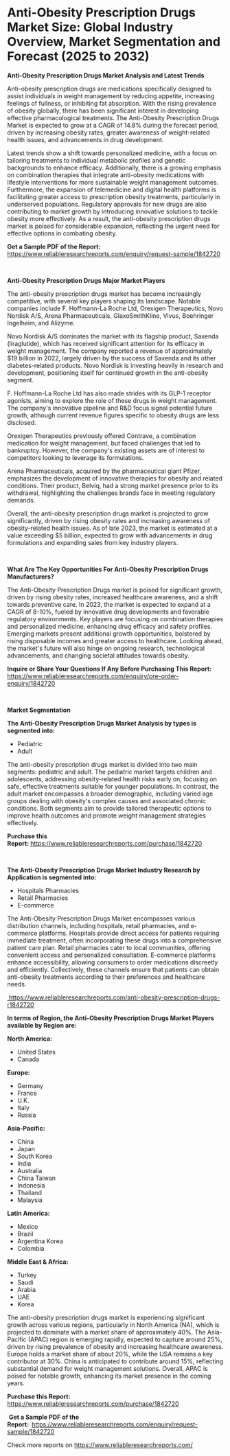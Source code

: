 <p><h1>Anti-Obesity Prescription Drugs Market Size: Global Industry Overview, Market Segmentation and Forecast (2025 to 2032)</h1></p><p><strong>Anti-Obesity Prescription Drugs Market Analysis and Latest Trends</strong></p>
<p><p>Anti-obesity prescription drugs are medications specifically designed to assist individuals in weight management by reducing appetite, increasing feelings of fullness, or inhibiting fat absorption. With the rising prevalence of obesity globally, there has been significant interest in developing effective pharmacological treatments. The Anti-Obesity Prescription Drugs Market is expected to grow at a CAGR of 14.8% during the forecast period, driven by increasing obesity rates, greater awareness of weight-related health issues, and advancements in drug development. </p><p>Latest trends show a shift towards personalized medicine, with a focus on tailoring treatments to individual metabolic profiles and genetic backgrounds to enhance efficacy. Additionally, there is a growing emphasis on combination therapies that integrate anti-obesity medications with lifestyle interventions for more sustainable weight management outcomes. Furthermore, the expansion of telemedicine and digital health platforms is facilitating greater access to prescription obesity treatments, particularly in underserved populations. Regulatory approvals for new drugs are also contributing to market growth by introducing innovative solutions to tackle obesity more effectively. As a result, the anti-obesity prescription drugs market is poised for considerable expansion, reflecting the urgent need for effective options in combating obesity.</p></p>
<p><strong>Get a Sample PDF of the Report:&nbsp;</strong> <a href="https://www.reliableresearchreports.com/enquiry/request-sample/1842720?utm_campaign=3051&utm_medium=2&utm_source=Github&utm_content=ia&utm_term=26032025&utm_id=anti-obesity-prescription-drugs">https://www.reliableresearchreports.com/enquiry/request-sample/1842720</a></p>
<p>&nbsp;</p>
<p><strong>Anti-Obesity Prescription Drugs Major Market Players</strong></p>
<p><p>The anti-obesity prescription drugs market has become increasingly competitive, with several key players shaping its landscape. Notable companies include F. Hoffmann-La Roche Ltd, Orexigen Therapeutics, Novo Nordisk A/S, Arena Pharmaceuticals, GlaxoSmithKline, Vivus, Boehringer Ingelheim, and Alizyme. </p><p>Novo Nordisk A/S dominates the market with its flagship product, Saxenda (liraglutide), which has received significant attention for its efficacy in weight management. The company reported a revenue of approximately $19 billion in 2022, largely driven by the success of Saxenda and its other diabetes-related products. Novo Nordisk is investing heavily in research and development, positioning itself for continued growth in the anti-obesity segment.</p><p>F. Hoffmann-La Roche Ltd has also made strides with its GLP-1 receptor agonists, aiming to explore the role of these drugs in weight management. The company's innovative pipeline and R&D focus signal potential future growth, although current revenue figures specific to obesity drugs are less disclosed.</p><p>Orexigen Therapeutics previously offered Contrave, a combination medication for weight management, but faced challenges that led to bankruptcy. However, the company's existing assets are of interest to competitors looking to leverage its formulations.</p><p>Arena Pharmaceuticals, acquired by the pharmaceutical giant Pfizer, emphasizes the development of innovative therapies for obesity and related conditions. Their product, Belviq, had a strong market presence prior to its withdrawal, highlighting the challenges brands face in meeting regulatory demands.</p><p>Overall, the anti-obesity prescription drugs market is projected to grow significantly, driven by rising obesity rates and increasing awareness of obesity-related health issues. As of late 2023, the market is estimated at a value exceeding $5 billion, expected to grow with advancements in drug formulations and expanding sales from key industry players.</p></p>
<p>&nbsp;</p>
<p><strong>What Are The Key Opportunities For Anti-Obesity Prescription Drugs Manufacturers?</strong></p>
<p><p>The Anti-Obesity Prescription Drugs market is poised for significant growth, driven by rising obesity rates, increased healthcare awareness, and a shift towards preventive care. In 2023, the market is expected to expand at a CAGR of 8-10%, fueled by innovative drug developments and favorable regulatory environments. Key players are focusing on combination therapies and personalized medicine, enhancing drug efficacy and safety profiles. Emerging markets present additional growth opportunities, bolstered by rising disposable incomes and greater access to healthcare. Looking ahead, the market's future will also hinge on ongoing research, technological advancements, and changing societal attitudes towards obesity.</p></p>
<p><strong>Inquire or Share Your Questions If Any Before Purchasing This Report:</strong> <a href="https://www.reliableresearchreports.com/enquiry/pre-order-enquiry/1842720?utm_campaign=3051&utm_medium=2&utm_source=Github&utm_content=ia&utm_term=26032025&utm_id=anti-obesity-prescription-drugs">https://www.reliableresearchreports.com/enquiry/pre-order-enquiry/1842720</a></p>
<p>&nbsp;</p>
<p><strong>Market Segmentation</strong></p>
<p><strong>The Anti-Obesity Prescription Drugs Market Analysis by types is segmented into:</strong></p>
<p><ul><li>Pediatric</li><li>Adult</li></ul></p>
<p><p>The anti-obesity prescription drugs market is divided into two main segments: pediatric and adult. The pediatric market targets children and adolescents, addressing obesity-related health risks early on, focusing on safe, effective treatments suitable for younger populations. In contrast, the adult market encompasses a broader demographic, including varied age groups dealing with obesity's complex causes and associated chronic conditions. Both segments aim to provide tailored therapeutic options to improve health outcomes and promote weight management strategies effectively.</p></p>
<p><strong>Purchase this Report:&nbsp;</strong><a href="https://www.reliableresearchreports.com/purchase/1842720?utm_campaign=3051&utm_medium=2&utm_source=Github&utm_content=ia&utm_term=26032025&utm_id=anti-obesity-prescription-drugs">https://www.reliableresearchreports.com/purchase/1842720</a></p>
<p>&nbsp;</p>
<p><strong>The Anti-Obesity Prescription Drugs Market Industry Research by Application is segmented into:</strong></p>
<p><ul><li>Hospitals Pharmacies</li><li>Retail Pharmacies</li><li>E-commerce</li></ul></p>
<p><p>The Anti-Obesity Prescription Drugs Market encompasses various distribution channels, including hospitals, retail pharmacies, and e-commerce platforms. Hospitals provide direct access for patients requiring immediate treatment, often incorporating these drugs into a comprehensive patient care plan. Retail pharmacies cater to local communities, offering convenient access and personalized consultation. E-commerce platforms enhance accessibility, allowing consumers to order medications discreetly and efficiently. Collectively, these channels ensure that patients can obtain anti-obesity treatments according to their preferences and healthcare needs.</p></p>
<p><a href="https://www.reliableresearchreports.com/anti-obesity-prescription-drugs-r1842720?utm_campaign=3051&utm_medium=2&utm_source=Github&utm_content=ia&utm_term=26032025&utm_id=anti-obesity-prescription-drugs">&nbsp;https://www.reliableresearchreports.com/anti-obesity-prescription-drugs-r1842720</a></p>
<p><strong>In terms of Region, the Anti-Obesity Prescription Drugs Market Players available by Region are:</strong></p>
<p>
    <p> <strong> North America: </strong>
        <ul>
            <li>United States</li>
            <li>Canada</li>
        </ul>
        </p> 
    <p> <strong> Europe: </strong>
        <ul>
            <li>Germany</li>
            <li>France</li>
            <li>U.K.</li>
            <li>Italy</li>
            <li>Russia</li>
        </ul>
        </p> 
    <p> <strong> Asia-Pacific: </strong>
        <ul>
            <li>China</li>
            <li>Japan</li>
            <li>South Korea</li>
            <li>India</li>
            <li>Australia</li>
            <li>China Taiwan</li>
            <li>Indonesia</li>
            <li>Thailand</li>
            <li>Malaysia</li>
        </ul>
        </p> 
    <p> <strong> Latin America: </strong>
        <ul>
            <li>Mexico</li>
            <li>Brazil</li>
            <li>Argentina Korea</li>
            <li>Colombia</li>
        </ul>
        </p> 
    <p> <strong> Middle East & Africa: </strong>
        <ul>
            <li>Turkey</li>
            <li>Saudi</li>
            <li>Arabia</li>
            <li>UAE</li>
            <li>Korea</li>
        </ul>
    </p>
    </p>
<p><p>The anti-obesity prescription drugs market is experiencing significant growth across various regions, particularly in North America (NA), which is projected to dominate with a market share of approximately 40%. The Asia-Pacific (APAC) region is emerging rapidly, expected to capture around 25%, driven by rising prevalence of obesity and increasing healthcare awareness. Europe holds a market share of about 20%, while the USA remains a key contributor at 30%. China is anticipated to contribute around 15%, reflecting substantial demand for weight management solutions. Overall, APAC is poised for notable growth, enhancing its market presence in the coming years.</p></p>
<p><strong>Purchase this Report: </strong><a href="https://www.reliableresearchreports.com/purchase/1842720?utm_campaign=3051&utm_medium=2&utm_source=Github&utm_content=ia&utm_term=26032025&utm_id=anti-obesity-prescription-drugs">https://www.reliableresearchreports.com/purchase/1842720</a></p>
<p>&nbsp;<strong>Get a Sample PDF of the Report:&nbsp;&nbsp;</strong><a href="https://www.reliableresearchreports.com/enquiry/request-sample/1842720?utm_campaign=3051&utm_medium=2&utm_source=Github&utm_content=ia&utm_term=26032025&utm_id=anti-obesity-prescription-drugs">https://www.reliableresearchreports.com/enquiry/request-sample/1842720</a></p>
<p><strong></strong></p>
<p>Check more reports on <a href="https://www.reliableresearchreports.com/?utm_campaign=3051&utm_medium=2&utm_source=Github&utm_content=ia&utm_term=26032025&utm_id=anti-obesity-prescription-drugs">https://www.reliableresearchreports.com/</a></p>